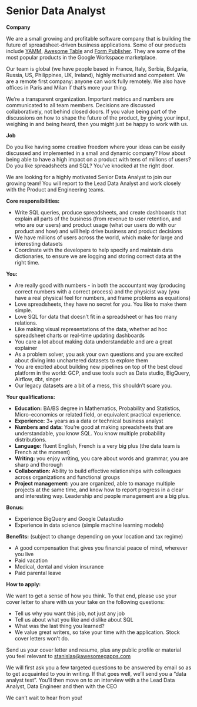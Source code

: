# Senior Data Analyst

**Company**

We are a small growing and profitable software company that is building the future of spreadsheet-driven business applications. Some of our products include [YAMM](https://yamm.com/), [Awesome Table](https://awesome-table.com/) and [Form Publisher](https://workspace.google.com/marketplace/app/form_publisher_approval_workflow/827172627657). They are some of the most popular products in the Google Workspace marketplace.

Our team is global (we have people based in France, Italy, Serbia, Bulgaria, Russia, US, Philippines, UK, Ireland), highly motivated and competent. We are a remote first company: anyone can work fully remotely. We also have offices in Paris and Milan if that’s more your thing.

We’re a transparent organization. Important metrics and numbers are communicated to all team members. Decisions are discussed collaboratively, not behind closed doors. If you value being part of the discussions on how to shape the future of the product, by giving your input, weighing in and being heard, then you might just be happy to work with us.

**Job**

Do you like having some creative freedom where your ideas can be easily discussed and implemented in a small and dynamic company? How about being able to have a high impact on a product with tens of millions of users? Do you like spreadsheets and SQL? You’ve knocked at the right door.

We are looking for a highly motivated Senior Data Analyst to join our growing team! You will report to the Lead Data Analyst and work closely with the Product and Engineering teams.

**Core responsibilities:**



*   Write SQL queries, produce spreadsheets, and create dashboards that explain all parts of the business (from revenue to user retention, and who are our users) and product usage (what our users do with our product and how) and will help drive business and product decisions
*   We have millions of users across the world, which make for large and interesting datasets
*   Coordinate with the developers to help specify and maintain data dictionaries, to ensure we are logging and storing correct data at the right time. 

**You:**



*   Are really good with numbers - in both the accountant way (producing correct numbers with a correct process) and the physicist way (you have a real physical feel for numbers, and frame problems as equations)
*   Love spreadsheets, they have no secret for you. You like to make them simple.
*   Love SQL for data that doesn’t fit in a spreadsheet or has too many relations.
*   Like making visual representations of the data, whether ad hoc spreadsheet charts or real-time updating dashboards
*   You care a lot about making data understandable and are a great explainer
*   As a problem solver, you ask your own questions and you are excited about diving into unchartered datasets to explore them
*   You are excited about building new pipelines on top of the best cloud platform in the world: GCP, and use tools such as Data studio, BigQuery, Airflow, dbt, singer
*   Our legacy datasets are a bit of a mess, this shouldn’t scare you.

**Your qualifications:**
*   **Education:** BA/BS degree in Mathematics, Probability and Statistics, Micro-economics or related field, or equivalent practical experience.
*   **Experience:** 3+ years as a data or technical business analyst
*   **Numbers and data:** You’re good at making spreadsheets that are understandable, you know SQL. You know multiple probability distributions.
*   **Language:** fluent English, French is a very big plus (the data team is French at the moment)
*   **Writing:** you enjoy writing, you care about words and grammar, you are sharp and thorough
*   **Collaboration:** Ability to build effective relationships with colleagues across organizations and functional groups
*   **Project management:** you are organized, able to manage multiple projects at the same time, and know how to report progress in a clear and interesting way. Leadership and people management are a big plus.

**Bonus:**
*   Experience BigQuery and Google Datastudio
*   Experience in data science (simple machine learning models)

**Benefits:** (subject to change depending on your location and tax regime)
*   A good compensation that gives you financial peace of mind, wherever you live
*   Paid vacation
*   Medical, dental and vision insurance
*   Paid parental leave

**How to apply:**

We want to get a sense of how you think. To that end, please use your cover letter to share with us your take on the following questions:



*   Tell us why you want this job, not just any job
*   Tell us about what you like and dislike about SQL
*   What was the last thing you learned?
*   We value great writers, so take your time with the application. Stock cover letters won’t do.

Send us your cover letter and resume, plus any public profile or material you feel relevant to [stanislas@awesomegapps.com](mailto:stanislas@talarian.io)

We will first ask you a few targeted questions to be answered by email so as to get acquainted to you in writing. If that goes well, we’ll send you a “data analyst test”. You’ll then move on to an interview with a the Lead Data Analyst, Data Engineer and then with the CEO

We can’t wait to hear from you!
